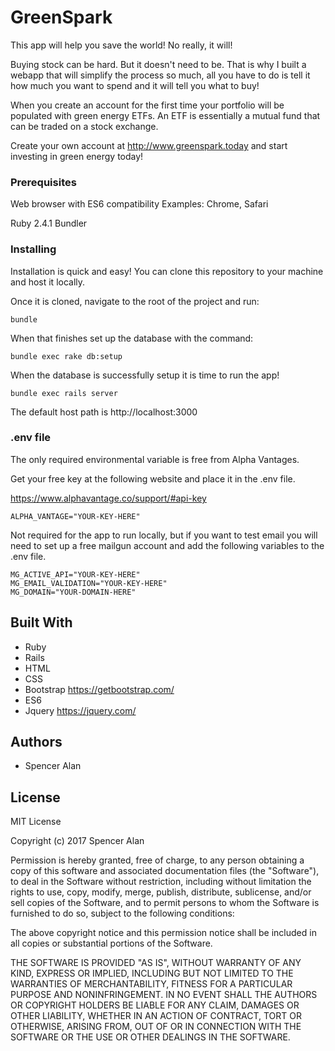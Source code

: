 # GreenSpark

This app will help you save the world! No really, it will!

Buying stock can be hard. But it doesn't need to be. That is why I built a webapp that will simplify the process so much, all you have to do is tell it how much you want to spend and it will tell you what to buy!

When you create an account for the first time your portfolio will be populated with green energy ETFs. An ETF is essentially a mutual fund that can be traded on a stock exchange.

Create your own account at http://www.greenspark.today and start investing in green energy today!

### Prerequisites

Web browser with ES6 compatibility
Examples: Chrome, Safari

Ruby 2.4.1
Bundler

### Installing

Installation is quick and easy! You can clone this repository to your machine and host it locally.

Once it is cloned, navigate to the root of the project and run:

```shell
bundle
```

When that finishes set up the database with the command:

```shell
bundle exec rake db:setup
```

When the database is successfully setup it is time to run the app!

```shell
bundle exec rails server
```

The default host path is http://localhost:3000

### .env file

The only required environmental variable is free from Alpha Vantages. 

Get your free key at the following website and place it in the .env file.

https://www.alphavantage.co/support/#api-key

```
ALPHA_VANTAGE="YOUR-KEY-HERE"
```

Not required for the app to run locally, but if you want to test email you will need to set up a free mailgun account and add the following variables to the .env file.

```
MG_ACTIVE_API="YOUR-KEY-HERE"
MG_EMAIL_VALIDATION="YOUR-KEY-HERE"
MG_DOMAIN="YOUR-DOMAIN-HERE"
```

## Built With

* Ruby
* Rails
* HTML
* CSS
* Bootstrap https://getbootstrap.com/
* ES6
* Jquery https://jquery.com/

## Authors

* Spencer Alan

## License

MIT License

Copyright (c) 2017 Spencer Alan

Permission is hereby granted, free of charge, to any person obtaining a copy
of this software and associated documentation files (the "Software"), to deal
in the Software without restriction, including without limitation the rights
to use, copy, modify, merge, publish, distribute, sublicense, and/or sell
copies of the Software, and to permit persons to whom the Software is
furnished to do so, subject to the following conditions:

The above copyright notice and this permission notice shall be included in all
copies or substantial portions of the Software.

THE SOFTWARE IS PROVIDED "AS IS", WITHOUT WARRANTY OF ANY KIND, EXPRESS OR
IMPLIED, INCLUDING BUT NOT LIMITED TO THE WARRANTIES OF MERCHANTABILITY,
FITNESS FOR A PARTICULAR PURPOSE AND NONINFRINGEMENT. IN NO EVENT SHALL THE
AUTHORS OR COPYRIGHT HOLDERS BE LIABLE FOR ANY CLAIM, DAMAGES OR OTHER
LIABILITY, WHETHER IN AN ACTION OF CONTRACT, TORT OR OTHERWISE, ARISING FROM,
OUT OF OR IN CONNECTION WITH THE SOFTWARE OR THE USE OR OTHER DEALINGS IN THE
SOFTWARE.

